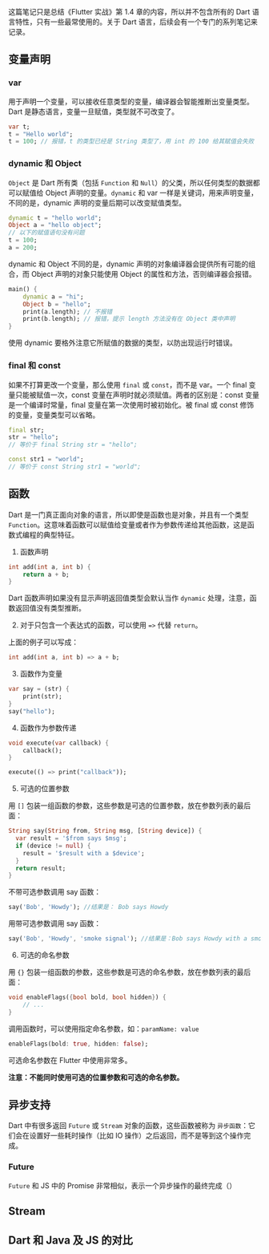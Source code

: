 这篇笔记只是总结《Flutter 实战》第 1.4 章的内容，所以并不包含所有的 Dart 语言特性，只有一些最常使用的。关于 Dart 语言，后续会有一个专门的系列笔记来记录。

## 变量声明

### var

用于声明一个变量，可以接收任意类型的变量，编译器会智能推断出变量类型。Dart 是静态语言，变量一旦赋值，类型就不可改变了。

```dart
var t;
t = "Hello world";
t = 100; // 报错，t 的类型已经是 String 类型了，用 int 的 100 给其赋值会失败
```

### dynamic 和 Object

`Object` 是 Dart 所有类（包括 `Function` 和 `Null`）的父类，所以任何类型的数据都可以赋值给 Object 声明的变量。`dynamic` 和 var 一样是关键词，用来声明变量，不同的是，dynamic 声明的变量后期可以改变赋值类型。

```dart
dynamic t = "hello world";
Object a = "hello object";
// 以下的赋值语句没有问题
t = 100;
a = 200;
```

dynamic 和 Object 不同的是，dynamic 声明的对象编译器会提供所有可能的组合，而 Object 声明的对象只能使用 Object 的属性和方法，否则编译器会报错。

```dart
main() {
	dynamic a = "hi";
	Object b = "hello";
	print(a.length); // 不报错
	print(b.length); // 报错，提示 length 方法没有在 Object 类中声明
}
```

使用 dynamic 要格外注意它所赋值的数据的类型，以防出现运行时错误。

### final 和 const

如果不打算更改一个变量，那么使用 `final` 或 `const`，而不是 var。一个 final 变量只能被赋值一次，const 变量在声明时就必须赋值。两者的区别是：const 变量是一个编译时常量，final 变量在第一次使用时被初始化。被 final 或 const 修饰的变量，变量类型可以省略。

```dart
final str;
str = "hello";
// 等价于 final String str = "hello";

const str1 = "world";
// 等价于 const String str1 = "world";
```

## 函数

Dart 是一门真正面向对象的语言，所以即使是函数也是对象，并且有一个类型 `Function`。这意味着函数可以赋值给变量或者作为参数传递给其他函数，这是函数式编程的典型特征。

1. 函数声明

```dart
int add(int a, int b) {
	return a + b;
}
```

Dart 函数声明如果没有显示声明返回值类型会默认当作 `dynamic` 处理，注意，函数返回值没有类型推断。

2. 对于只包含一个表达式的函数，可以使用 `=>` 代替 `return`。

上面的例子可以写成：

```dart
int add(int a, int b) => a + b;
```

3. 函数作为变量

```dart
var say = (str) {
	print(str);
}
say("hello");
```

4. 函数作为参数传递

```dart
void execute(var callback) {
	callback();
}

execute(() => print("callback"));
```

5. 可选的位置参数

用 `[]` 包装一组函数的参数，这些参数是可选的位置参数，放在参数列表的最后面：

```dart
String say(String from, String msg, [String device]) {
  var result = '$from says $msg';
  if (device != null) {
    result = '$result with a $device';
  }
  return result;
}
```

不带可选参数调用 say 函数：

```dart
say('Bob', 'Howdy'); //结果是： Bob says Howdy
```

用带可选参数调用 say 函数：

```dart
say('Bob', 'Howdy', 'smoke signal'); //结果是：Bob says Howdy with a smoke signal
```

6. 可选的命名参数

用 `{}` 包装一组函数的参数，这些参数是可选的命名参数，放在参数列表的最后面：

```dart
void enableFlags({bool bold, bool hidden}) {
    // ... 
}
```

调用函数时，可以使用指定命名参数，如：`paramName: value`

```dart
enableFlags(bold: true, hidden: false);
```

可选命名参数在 Flutter 中使用非常多。

**注意：不能同时使用可选的位置参数和可选的命名参数。**

## 异步支持

Dart 中有很多返回 `Future` 或 `Stream` 对象的函数，这些函数被称为 `异步函数`：它们会在设置好一些耗时操作（比如 IO 操作）之后返回，而不是等到这个操作完成。

### Future

`Future` 和 JS 中的 Promise  非常相似，表示一个异步操作的最终完成（）


## Stream

## Dart 和 Java 及 JS 的对比